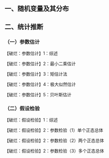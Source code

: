 
## 一、随机变量及其分布


## 二、统计推断

### （一）参数估计

【破烂：参数估计】1：综述

【破烂：参数估计】2：最小二乘估计

【破烂：参数估计】3：矩估计法

【破烂：参数估计】4：极大似然估计

【破烂：参数估计】5：贝叶斯估计

### （二）假设检验

【破烂：假设检验】1：综述

【破烂：假设检验】2：参数检验（1）单个正态总体

【破烂：假设检验】2：参数检验（2）两个正态总体

【破烂：假设检验】2：参数检验（3）多个正态总体